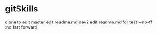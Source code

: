 # gitSkills
clone to edit
master edit readme.md
dev2 edit readme.md for test --no-ff :no fast forward
